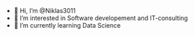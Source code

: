 - 👋 Hi, I’m @Niklas3011
- 👀 I’m interested in Software developement and IT-consulting
- 🌱 I’m currently learning Data Science
